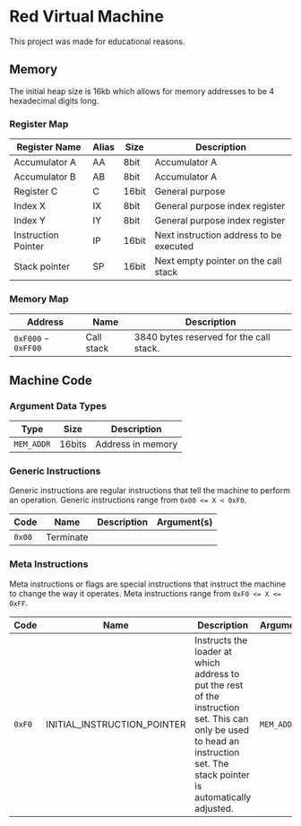 # Red Virtual Machine

This project was made for educational reasons.

## Memory

The initial heap size is 16kb which allows for memory addresses
to be 4 hexadecimal digits long.

### Register Map

| Register Name       | Alias | Size  | Description                             |
| ------------------- | ----- | ----- | --------------------------------------- |
| Accumulator A       | AA    | 8bit  | Accumulator A                           |
| Accumulator B       | AB    | 8bit  | Accumulator A                           |
| Register C          | C     | 16bit | General purpose                         |
| Index X             | IX    | 8bit  | General purpose index register          |
| Index Y             | IY    | 8bit  | General purpose index register          |
| Instruction Pointer | IP    | 16bit | Next instruction address to be executed |
| Stack pointer       | SP    | 16bit | Next empty pointer on the call stack    |

### Memory Map

| Address             | Name       | Description                             |
| ------------------- | ---------- | --------------------------------------- |
| `0xF000` - `0xFF00` | Call stack | 3840 bytes reserved for the call stack. |

## Machine Code

### Argument Data Types

| Type       | Size   | Description       |
| ---------- | ------ | ----------------- |
| `MEM_ADDR` | 16bits | Address in memory |

### Generic Instructions

Generic instructions are regular instructions that tell the
machine to perform an operation.
Generic instructions range from `0x00 <= X < 0xF0`.

| Code   | Name      | Description | Argument(s) |
| ------ | --------- | ----------- | ----------- |
| `0x00` | Terminate |             |             |

### Meta Instructions

Meta instructions or flags are special instructions that
instruct the machine to change the way it operates.
Meta instructions range from `0xF0 <= X <= 0xFF`.

| Code   | Name                        | Description                                                                                                                                                                  | Argument(s) |
| ------ | --------------------------- | ---------------------------------------------------------------------------------------------------------------------------------------------------------------------------- | ----------- |
| `0xF0` | INITIAL_INSTRUCTION_POINTER | Instructs the loader at which address to put the rest of the instruction set. This can only be used to head an instruction set. The stack pointer is automatically adjusted. | `MEM_ADDR`  |
